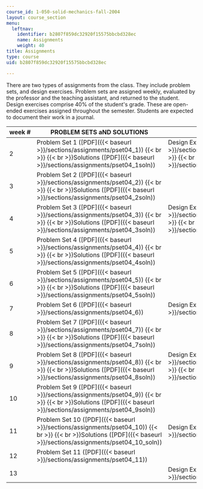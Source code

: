 ```yaml
---
course_id: 1-050-solid-mechanics-fall-2004
layout: course_section
menu:
  leftnav:
    identifier: b2807f859dc32920f15575bbcbd328ec
    name: Assignments
    weight: 40
title: Assignments
type: course
uid: b2807f859dc32920f15575bbcbd328ec

---
```


There are two types of assignments from the class. They include problem sets, and design exercises. Problem sets are assigned weekly, evaluated by the professor and the teaching assistant, and returned to the student. Design exercises comprise 40% of the student's grade. These are open-ended exercises assigned throughout the semester. Students are expected to document their work in a journal.

| week # | PROBLEM SETS aND SOLUTIONS | DESIGN EXERCISES |
| --- | --- | --- |
| 2 | Problem Set 1 ([PDF]({{< baseurl >}}/sections/assignments/pset04_1))  {{< br >}}  {{< br >}}Solutions ([PDF]({{< baseurl >}}/sections/assignments/pset04_1soln)) | Design Exercise 1 ([PDF]({{< baseurl >}}/sections/assignments/de04_1))  {{< br >}}  {{< br >}}Reflections ([PDF]({{< baseurl >}}/sections/assignments/reflectionsde041)) |
| 3 | Problem Set 2 ([PDF]({{< baseurl >}}/sections/assignments/pset04_2))  {{< br >}}  {{< br >}}Solutions ([PDF]({{< baseurl >}}/sections/assignments/pset04_2soln)) | &nbsp; |
| 4 | Problem Set 3 ([PDF]({{< baseurl >}}/sections/assignments/pset04_3))  {{< br >}}  {{< br >}}Solutions ([PDF]({{< baseurl >}}/sections/assignments/pset04_3soln)) | Design Exercise 2 ([PDF]({{< baseurl >}}/sections/assignments/de04_2))  {{< br >}}  {{< br >}}Reflections ([PDF]({{< baseurl >}}/sections/assignments/reflectionsde042)) |
| 5 | Problem Set 4 ([PDF]({{< baseurl >}}/sections/assignments/pset04_4))  {{< br >}}  {{< br >}}Solutions ([PDF]({{< baseurl >}}/sections/assignments/pset04_4soln)) | &nbsp; |
| 6 | Problem Set 5 ([PDF]({{< baseurl >}}/sections/assignments/pset04_5))  {{< br >}}  {{< br >}}Solutions ([PDF]({{< baseurl >}}/sections/assignments/pset04_5soln)) | &nbsp; |
| 7 | Problem Set 6 ([PDF]({{< baseurl >}}/sections/assignments/pset04_6)) | Design Exercise 3 ([PDF]({{< baseurl >}}/sections/assignments/de04_3)) |
| 8 | Problem Set 7 ([PDF]({{< baseurl >}}/sections/assignments/pset04_7))  {{< br >}}  {{< br >}}Solutions ([PDF]({{< baseurl >}}/sections/assignments/pset04_7soln)) | &nbsp; |
| 9 | Problem Set 8 ([PDF]({{< baseurl >}}/sections/assignments/pset04_8))  {{< br >}}  {{< br >}}Solutions ([PDF]({{< baseurl >}}/sections/assignments/pset04_8soln)) | Design Exercise 4 ([PDF]({{< baseurl >}}/sections/assignments/de04_4))  {{< br >}}  {{< br >}}Reflections ([PDF]({{< baseurl >}}/sections/assignments/reflectionsde044)) |
| 10 | Problem Set 9 ([PDF]({{< baseurl >}}/sections/assignments/pset04_9))  {{< br >}}  {{< br >}}Solutions ([PDF]({{< baseurl >}}/sections/assignments/pset04_9soln)) | &nbsp; |
| 11 | Problem Set 10 ([PDF]({{< baseurl >}}/sections/assignments/pset04_10))  {{< br >}}  {{< br >}}Solutions ([PDF]({{< baseurl >}}/sections/assignments/pset04_10_soln)) | Design Exercise 5 ([PDF]({{< baseurl >}}/sections/assignments/de04_5)) |
| 12 | Problem Set 11 ([PDF]({{< baseurl >}}/sections/assignments/pset04_11)) | &nbsp; |
| 13 | &nbsp; | Design Exercise 6 ([PDF]({{< baseurl >}}/sections/assignments/de04_6))